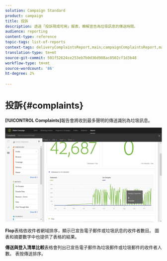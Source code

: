 ```yaml
---
solution: Campaign Standard
product: campaign
title: 投訴
description: 透過「投訴現成可用」報表，瞭解宣告為垃圾訊息的傳送時間。
audience: reporting
content-type: reference
topic-tags: list-of-reports
context-tags: deliveryComplaintsReport,main;campaignComplaintsReport,main;programComplaintsReport,main
translation-type: tm+mt
source-git-commit: 501f52624ce253eb7b0d36d908ac8502cf1d3b48
workflow-type: tm+mt
source-wordcount: '86'
ht-degree: 2%

---
```



# 投訴{#complaints}

**[!UICONTROL Complaints]**&#x200B;報告會將收到最多聲明的傳送識別為垃圾訊息。

![](assets/delivery_reports_complaints.png)

**Flop**&#x200B;表格依收件者網域排序，顯示已宣告電子郵件或垃圾訊息的收件者數目。 圖表和摘要數字中也提供了表格的結果。

**傳送與登入清單比較**&#x200B;表格會列出已宣告電子郵件為垃圾郵件或垃圾郵件的收件者人數。 表按傳送排序。

